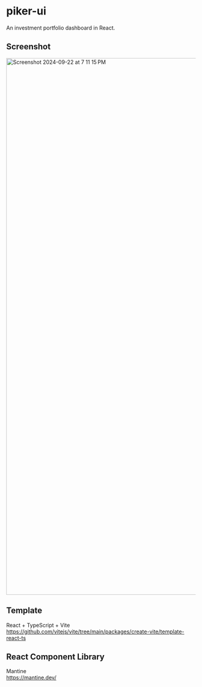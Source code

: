 # piker-ui
An investment portfolio dashboard in React.

## Screenshot
<img width="1425" alt="Screenshot 2024-09-22 at 7 11 15 PM" src="https://github.com/user-attachments/assets/11f4504e-0fe3-4dd4-a557-35f10002baff">

## Template
React + TypeScript + Vite  
https://github.com/vitejs/vite/tree/main/packages/create-vite/template-react-ts

## React Component Library
Mantine  
https://mantine.dev/
